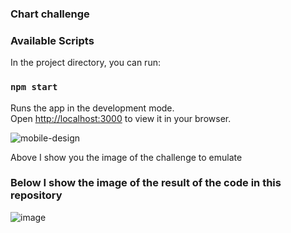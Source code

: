 ### Chart challenge

### Available Scripts

In the project directory, you can run:

### `npm start`

Runs the app in the development mode.\
Open [http://localhost:3000](http://localhost:3000) to view it in your browser.

![mobile-design](https://user-images.githubusercontent.com/64230953/182427882-486ebbc7-9203-4b0a-ade3-301b02c6cd88.jpg)

Above I show you the image of the challenge to emulate

### Below I show the image of the result of the code in this repository

![image](https://user-images.githubusercontent.com/64230953/182428493-92893ec6-bbed-41aa-b33a-12f76e047e0f.png)

